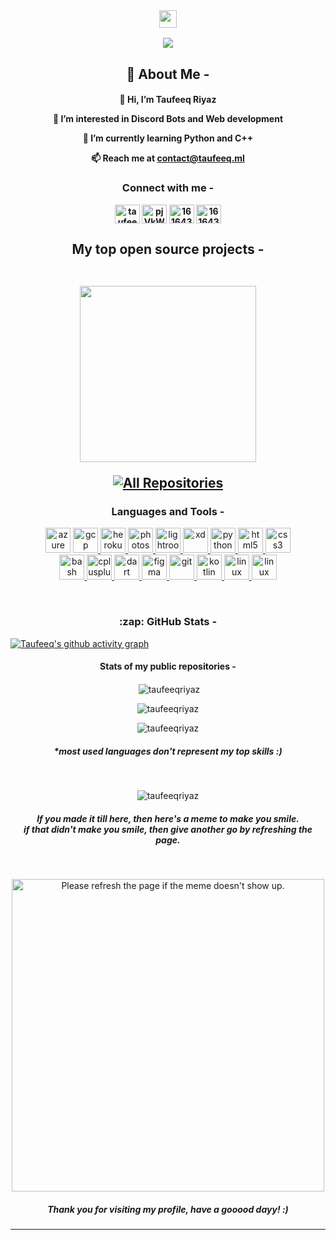 <br>
<h3 align="center">
  <img src="https://media.giphy.com/media/hvRJCLFzcasrR4ia7z/giphy.gif" width="28">
</h3>


<p align="center">
  <a href="https://taufeeq.ml"><img src="https://readme-typing-svg.herokuapp.com?size=21&color=B37FFF&center=true&vCenter=true&lines=hey!+I'm+Taufeeq;welcome+to+my+profile;I+make+websites+and+stuff;you+can+call+me+astro"></a>
</p>


### <h2 align="center" color="F85D7F">🚀 About Me -</h2>

<h4 align="center" color="B37FFF">

👋 Hi, I’m Taufeeq Riyaz

👀 I’m interested in Discord Bots and Web development

🌱 I’m currently learning Python and C++

📫 Reach me at <a color="F85D7F" href="mailto:contact@taufeeq.ml">contact@taufeeq.ml<a> <h4>
  

  
  
<h3 align="center" color="F85D7F">Connect with me -</h3>

<p align="center">  
<a href="https://linkedin.com/in/taufeeq" target="blank"><img align="center" src="https://taufeeq.ml/Assets/linkedin.svg" alt="taufeeq" height="30" width="40" /></a>  
<a href="https://discord.gg/pjVkWtEc9p" target="blank"><img align="center" src="https://taufeeq.ml/Assets/twitter.svg" alt="pjVkWtEc9p" height="30" width="40" /></a>
<a href="https://stackoverflow.com/users/16164323" target="blank"><img align="center" src="https://taufeeq.ml/Assets/stackoverflow.svg" alt="16164323" height="30" width="40" /></a>
<a href="https://open.spotify.com/user/tg7tcpb9vx8ybk4j4dk7a24wp" target="blank"><img align="center" src="https://taufeeq.ml/Assets/spotify.svg" alt="16164323" height="30" width="40" /></a> 
</p>  

<h2 align="center" color="F85D7F"> My top open source projects -
<br><br>
<p align="center">
<a href="https://github.com/TaufeeqRiyaz/Astronomy-Discord-Bot"><img width="282" src="https://denvercoder1-github-readme-stats.vercel.app/api/pin/?username=TaufeeqRiyaz&repo=Astronomy-Discord-Bot&theme=react&bg_color=1F222E&title_color=B37FFF&icon_color=F85D7F&hide_border=true&show_icons=false"></a>
</p>


<p align="center">
  <a href="https://github.com/TaufeeqRiyaz?tab=repositories&sort=stargazers"><img alt="All Repositories" title="All Repositories" src="https://custom-icon-badges.herokuapp.com/badge/-All%20Repositories-B37FFF?style=for-the-badge&logoColor=white&logo=repo"/></a>
</p>

  
<h3 align="center" color="F85D7F">Languages and Tools -</h3>  
<p align="center"> <a href="https://azure.microsoft.com/en-in/" target="_blank"> <img src="https://taufeeq.ml/Assets/azure.svg" alt="azure" width="40" height="40"/></a> <a href="https://cloud.google.com" target="_blank"> <img src="https://taufeeq.ml/Assets/gcp.svg" alt="gcp" width="40" height="40"/> </a><a href="https://heroku.com" target="_blank"> <img src="https://taufeeq.ml/Assets/heroku.svg" alt="heroku" width="40" height="40"/> </a> <a href="https://www.photoshop.com/en" target="_blank"> <img src="https://taufeeq.ml/Assets/ps.svg" alt="photoshop" width="40" height="40"/> </a> <a href="https://www.lightroom.com/en" target="_blank"> <img src="https://taufeeq.ml/Assets/lr.svg" alt="lightroom" width="40" height="40"/> </a> <a href="https://www.adobe.com/products/xd.html" target="_blank"> <img src="https://taufeeq.ml/Assets/xd.svg" alt="xd" width="40" height="40"/> </a> <a href="https://www.python.org" target="_blank"> <img src="https://taufeeq.ml/Assets/python.svg" alt="python" width="40" height="40"/> </a> <a href="https://www.w3.org/html/" target="_blank"> <img src="https://taufeeq.ml/Assets/html.svg" alt="html5" width="40" height="40"/> </a> <a href="https://www.w3schools.com/css/" target="_blank"> <img src="https://taufeeq.ml/Assets/css.svg" alt="css3" width="40" height="40"/> </a><br> <a href="https://www.gnu.org/software/bash/" target="_blank"> <img src="https://taufeeq.ml/Assets/bash.svg" alt="bash" width="40" height="40"/> </a> <a href="https://www.w3schools.com/cpp/" target="_blank"> <img src="https://taufeeq.ml/Assets/cpp.svg" alt="cplusplus" width="40" height="40"/> </a> <a href="https://flutter.dev" target="_blank"> <img src="https://taufeeq.ml/Assets/flutter.svg" alt="dart" width="40" height="40"/> </a> <a href="https://www.figma.com/" target="_blank"> <img src="https://taufeeq.ml/Assets/figma.svg" alt="figma" width="40" height="40"/> </a> <a href="https://git-scm.com/" target="_blank"> <img src="https://taufeeq.ml/Assets/git.svg" alt="git" width="40" height="40"/> </a> <a href="https://kotlinlang.org" target="_blank"> <img src="https://taufeeq.ml/Assets/kotlin.svg" alt="kotlin" width="40" height="40"/> </a> <a href="https://www.linux.org/" target="_blank"> <img src="https://taufeeq.ml/Assets/linux.svg" alt="linux" width="40" height="40"/> </a> <a href="https://www.kali.org/" target="_blank"> <img src="https://taufeeq.ml/Assets/kali.svg" alt="linux" width="40" height="40"/> </a></p>  
 <br>
 
 <h3 align="center" color="F85D7F">:zap: GitHub Stats -</h3>
 
 
[![Taufeeq's github activity graph](https://denvercoder1-activity-graph.herokuapp.com/graph/?username=TaufeeqRiyaz&bg_color=1F222E&color=B37FFF&line=F85D7F&point=FFFFFF&hide_border=true)](https://github.com/TaufeeqRiyaz?tab=repositories)
 <h4 align="center" color="F85D7F">Stats of my public repositories -</h4>
<p align="center">&nbsp;<img align="center" src="https://github-readme-stats.vercel.app/api?username=TaufeeqRiyaz&show_icons=true&count_private=true&bg_color=1F222E&title_color=B37FFF&text_color=FFFFFF&icon_color=F85D7F" alt="taufeeqriyaz" /></p>
<p align="center"><img align="center" src="https://github-readme-streak-stats.herokuapp.com?user=TaufeeqRiyaz&theme=holi-theme&date_format=M%20j%5B%2C%20Y%5D&background=1F222E&currStreakNum=B37FFF&sideNums=B37FFF&ring=F85D7F&fire=F85D7F" alt="taufeeqriyaz" /></p>


<p align="center"><img align="center" src="https://github-readme-stats.vercel.app/api/top-langs/?username=TaufeeqRiyaz&langs_count=6&layout=compact&theme=react&bg_color=1F222E&title_color=B37FFF&icon_color=F8D866" alt="taufeeqriyaz" /></p>  
<h5 align="center" color="F85D7F">*most used languages don't represent my top skills :)</h5><br>


<p align="center"> <img src="https://komarev.com/ghpvc/?username=taufeeqriyaz&label=Profile%20views&color=B37FFF&style=flat" alt="taufeeqriyaz" /></p>




<h5 align="center" color="F85D7F">If you made it till here, then here's a meme to make you smile.<br> if that didn't make you smile, then give another go by refreshing the page.</h5><br>

 <p align="center">
    <img height="500px" src='https://random-memer.herokuapp.com/' alt="Please refresh the page if the meme doesn't show up.">
 </p>

<h5 align="center" color="F85D7F">Thank you for visiting my profile, have a gooood dayy! :)</h5>


---
[website]: http://taufeeq.ml

[twitter]: https://twitter.com/taufeeq_riyaz

[instagram]: https://instagram.com/taufeeq_riyaz_official

[linkedin]: https://linkedin.com/in/taufeeq
